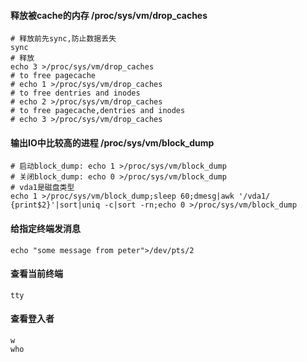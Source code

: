 
#### 释放被cache的内存 /proc/sys/vm/drop_caches
	
	# 释放前先sync,防止数据丢失
	sync
	# 释放
	echo 3 >/proc/sys/vm/drop_caches
	# to free pagecache
	# echo 1 >/proc/sys/vm/drop_caches
	# to free dentries and inodes
	# echo 2 >/proc/sys/vm/drop_caches
	# to free pagecache,dentries and inodes
	# echo 3 >/proc/sys/vm/drop_caches

#### 输出IO中比较高的进程 /proc/sys/vm/block_dump
	
	# 启动block_dump: echo 1 >/proc/sys/vm/block_dump
	# 关闭block_dump: echo 0 >/proc/sys/vm/block_dump
	# vda1是磁盘类型
	echo 1 >/proc/sys/vm/block_dump;sleep 60;dmesg|awk '/vda1/ {print$2}'|sort|uniq -c|sort -rn;echo 0 >/proc/sys/vm/block_dump

#### 给指定终端发消息
	echo "some message from peter">/dev/pts/2

#### 查看当前终端
	tty

#### 查看登入者
	w
	who